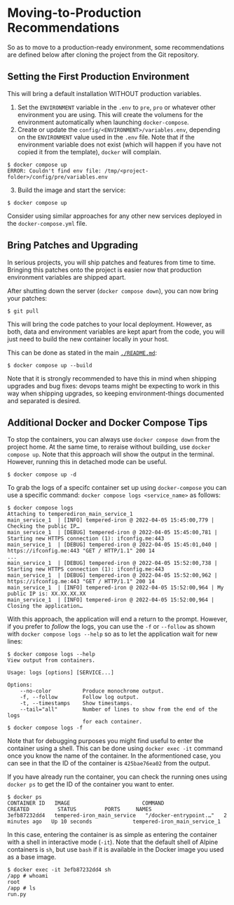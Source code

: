 # Moving-to-Production Recommendations

So as to move to a production-ready environment, some recommendations are defined below after cloning the project from the Git repository.

## Setting the First Production Environment

This will bring a default installation WITHOUT production variables.

1. Set the `ENVIRONMENT` variable in the `.env` to `pre`, `pro` or whatever other environment you are using. This will create the volumens for the environment automatically when launching  `docker-compose`.
2. Create or update the `config/<ENVIRONMENT>/variables.env`, depending on the `ENVIRONMENT` value used in the `.env` file. Note that if the environment variable does not exist (which will happen if you have not copied it from the template), `docker` will complain.

```
$ docker compose up
ERROR: Couldn't find env file: /tmp/<project-folder>/config/pre/variables.env
```

3. Build the image and start the service:

```
$ docker compose up
```

Consider using similar approaches for any other new services deployed in the `docker-compose.yml` file.

## Bring Patches and Upgrading

In serious projects, you will ship patches and features from time to time.
Bringing this patches onto the project is easier now that production environment variables are shipped apart.

After shutting down the server (`docker compose down`), you can now bring your patches:

```
$ git pull
```

This will bring the code patches to your local deployment.
However, as both, data and environment variables are kept apart from the code, you will just need to build the new container locally in your host.

This can be done as stated in the main [`./README.md`](../README.md):

```
$ docker compose up --build
```

Note that it is strongly recommended to have this in mind when shipping upgrades and bug fixes: devops teams might be expecting to work in this way when shipping upgrades, so keeping environment-things documented and separated is desired.

## Additional Docker and Docker Compose Tips

To stop the containers, you can always use `docker compose down` from the project home.
At the same time, to reraise without building, use `docker compose up`.
Note that this approach will show the output in the terminal.
However, running this in detached mode can be useful.

```
$ docker compose up -d
```

To grab the logs of a specifc container set up using `docker-compose` you can use a specific command: `docker compose logs <service_name>` as follows:

```
$ docker compose logs
Attaching to temperediron_main_service_1
main_service_1  | [INFO] tempered-iron @ 2022-04-05 15:45:00,779 | Checking the public IP…
main_service_1  | [DEBUG] tempered-iron @ 2022-04-05 15:45:00,781 | Starting new HTTPS connection (1): ifconfig.me:443
main_service_1  | [DEBUG] tempered-iron @ 2022-04-05 15:45:01,040 | https://ifconfig.me:443 "GET / HTTP/1.1" 200 14
...
main_service_1  | [DEBUG] tempered-iron @ 2022-04-05 15:52:00,738 | Starting new HTTPS connection (1): ifconfig.me:443
main_service_1  | [DEBUG] tempered-iron @ 2022-04-05 15:52:00,962 | https://ifconfig.me:443 "GET / HTTP/1.1" 200 14
main_service_1  | [INFO] tempered-iron @ 2022-04-05 15:52:00,964 | My public IP is: XX.XX.XX.XX
main_service_1  | [INFO] tempered-iron @ 2022-04-05 15:52:00,964 | Closing the application…
```

With this approach, the application will end a return to the prompt.
However, if you prefer to _follow_ the logs, you can use the `-f` or `--follow` as shown with `docker compose logs --help` so as to let the application wait for new lines:

```
$ docker compose logs --help
View output from containers.

Usage: logs [options] [SERVICE...]

Options:
    --no-color          Produce monochrome output.
    -f, --follow        Follow log output.
    -t, --timestamps    Show timestamps.
    --tail="all"        Number of lines to show from the end of the logs
                        for each container.
$ docker compose logs -f
```

Note that for debugging purposes you might find useful to enter the container using a shell.
This can be done using `docker exec -it` command once you know the name of the container.
In the aformentioned case, you can see in that the ID of the container is `425bae76ea02` from the output.

If you have already run the container, you can check the running ones using `docker ps` to get the ID of the container you want to enter.

```
$ docker ps
CONTAINER ID   IMAGE                       COMMAND                  CREATED         STATUS         PORTS     NAMES
3efb87232dd4   tempered-iron_main_service   "/docker-entrypoint.…"   2 minutes ago   Up 10 seconds             tempered-iron_main_service_1
```

In this case, entering the container is as simple as entering the container with a shell in interactive mode (`-it`).
Note that the default shell of Alpine containers is `sh`, but use `bash` if it is available in the Docker image you used as a base image.

```
$ docker exec -it 3efb87232dd4 sh
/app # whoami
root
/app # ls
run.py
```
